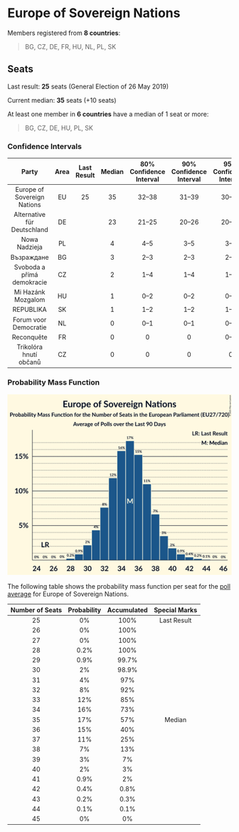 # Europe of Sovereign Nations

Members registered from **8 countries**:

> BG, CZ, DE, FR, HU, NL, PL, SK

## Seats

Last result: **25** seats (General Election of 26 May 2019)

Current median: **35** seats (+10 seats)

At least one member in **6 countries** have a median of 1 seat or more:

> BG, CZ, DE, HU, PL, SK

### Confidence Intervals

| Party | Area | Last Result | Median | 80% Confidence Interval | 90% Confidence Interval | 95% Confidence Interval | 99% Confidence Interval |
|:-----:|:----:|:-----------:|:------:|:-----------------------:|:-----------------------:|:-----------------------:|:-----------------------:|
| Europe of Sovereign Nations | EU | 25 | 35 | 32–38 | 31–39 | 30–40 | 29–42 |
| Alternative für Deutschland | DE | | 23 | 21–25 | 20–26 | 20–26 | 19–27 |
| Nowa Nadzieja | PL | | 4 | 4–5 | 3–5 | 3–6 | 3–6 |
| Възраждане | BG | | 3 | 2–3 | 2–3 | 2–3 | 2–3 |
| Svoboda a přímá demokracie | CZ | | 2 | 1–4 | 1–4 | 1–4 | 1–4 |
| Mi Hazánk Mozgalom | HU | | 1 | 0–2 | 0–2 | 0–2 | 0–2 |
| REPUBLIKA | SK | | 1 | 1–2 | 1–2 | 1–2 | 1–2 |
| Forum voor Democratie | NL | | 0 | 0–1 | 0–1 | 0–1 | 0–1 |
| Reconquête | FR | | 0 | 0 | 0 | 0–4 | 0–5 |
| Trikolóra hnutí občanů | CZ | | 0 | 0 | 0 | 0 | 0 |

### Probability Mass Function

![Graph with seats probability mass function not yet produced](average-2025-04-30-seats-pmf-europeofsovereignnations.png "Seats Probability Mass Function")

The following table shows the probability mass function per seat for the [poll average](average-2025-04-30.html) for Europe of Sovereign Nations.

| Number of Seats | Probability | Accumulated | Special Marks |
|:---------------:|:-----------:|:-----------:|:-------------:|
| 25 | 0% | 100% | Last Result |
| 26 | 0% | 100% |  |
| 27 | 0% | 100% |  |
| 28 | 0.2% | 100% |  |
| 29 | 0.9% | 99.7% |  |
| 30 | 2% | 98.9% |  |
| 31 | 4% | 97% |  |
| 32 | 8% | 92% |  |
| 33 | 12% | 85% |  |
| 34 | 16% | 73% |  |
| 35 | 17% | 57% | Median |
| 36 | 15% | 40% |  |
| 37 | 11% | 25% |  |
| 38 | 7% | 13% |  |
| 39 | 3% | 7% |  |
| 40 | 2% | 3% |  |
| 41 | 0.9% | 2% |  |
| 42 | 0.4% | 0.8% |  |
| 43 | 0.2% | 0.3% |  |
| 44 | 0.1% | 0.1% |  |
| 45 | 0% | 0% |  |


